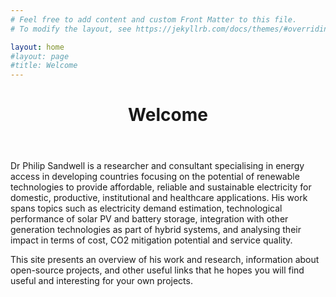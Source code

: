 ```yaml
---
# Feel free to add content and custom Front Matter to this file.
# To modify the layout, see https://jekyllrb.com/docs/themes/#overriding-theme-defaults

layout: home
#layout: page
#title: Welcome
---
```

<header class="post-header">
  <h1 class="post-title">Welcome</h1>
</header>

Dr Philip Sandwell is a researcher and consultant specialising in energy access in developing countries focusing on the potential of renewable technologies to provide affordable, reliable and sustainable electricity for domestic, productive, institutional and healthcare applications. His work spans topics such as electricity demand estimation, technological performance of solar PV and battery storage, integration with other generation technologies as part of hybrid systems, and analysing their impact in terms of cost, CO2 mitigation potential and service quality.

This site presents an overview of his work and research, information about open-source projects, and other useful links that he hopes you will find useful and interesting for your own projects. 
